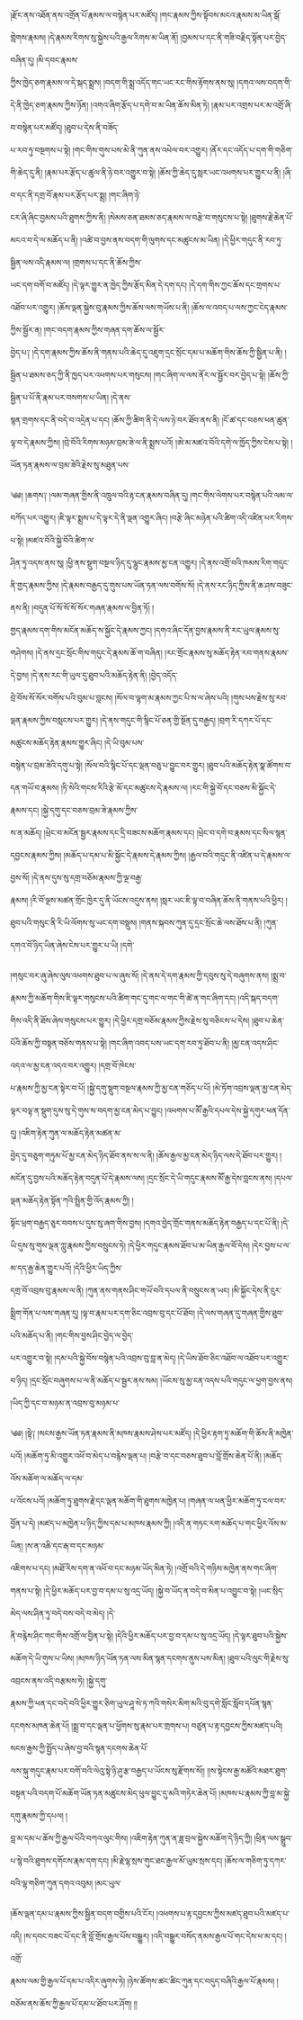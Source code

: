 །རྫོང་ནས་འཐོན་ནས་འགྲོན་པོ་རྣམས་ལ་བསྙེན་པར་མཛོད། །གང་རྣམས་ཀྱིས་སྟོབས་མངའ་རྣམས་མ་ཡིན་སྒོ་གླེགས་རྣམས། །དེ་རྣམས་རིགས་སུ་སྐྱེས་པའི་རྒྱལ་རིགས་མ་ཡིན་ནོ། །བྱམས་པ་དང་ནི་གཟི་བརྗིད་སྟོན་པར་བྱེད་བཞིན་དུ། །མི་དབང་རྣམས་  
ཀྱིས་ཁྱེད་ཅག་རྣམས་ལ་དེ་སྐད་སྨྲས། །བདག་གི་སྨྲ་འདོད་གང་ཡང་རང་གིས་རྟོགས་ནས་སུ། །དགའ་ལས་བདག་གི་དེ་ནི་ཁྱེད་ཅག་རྣམས་ཀྱིས་ཉོན། །འགའ་ཞིག་རྩོད་པ་དགེ་བ་མ་ཡིན་ཆོས་མིན་ཏེ། །རྣམ་པར་འགྲས་པར་མ་འགྲོ་ཞི་བ་བསྙེན་པར་མཛོད། །ཐུབ་པ་དེས་ནི་བཟོད་  
པ་རབ་ཏུ་བསྔགས་པ་སྟེ། །གང་གིས་གུས་པས་མེ་ནི་ཀུན་ནས་འཕེལ་བར་འགྱུར། །ནོར་དང་འདོད་པ་དག་གི་གཅིག་གི་ཆེད་དུ་ནི། །རྣམ་པར་རྩོད་པ་ཚུལ་ནི་ཉེ་བར་འགྱུར་བ་སྟེ། །ཆོས་ཀྱི་ཆེད་དུ་སླར་ཡང་འཕགས་པར་གྱུར་པ་ནི། །ཞི་བ་དང་ནི་དགྲ་བོ་རྣམ་པར་རྩོད་པར་སྨྲ། །གང་ཞིག་ཉེ་  
ངར་ཞི་ཞིང་བྱམས་པའི་ཐུགས་ཀྱིས་ནི། །སེམས་ཅན་ཐམས་ཅད་རྣམས་ལ་བརྩེ་བ་གསུངས་པ་སྟེ། །ཐུགས་རྗེ་ཆེན་པོ་མངའ་བ་དེ་ལ་མཆོད་པ་ནི། །འཚེ་བ་བྱས་ནས་བདག་གི་ལུགས་དང་མཚུངས་མ་ཡིན། །དེ་ཕྱིར་གདུང་ནི་རབ་ཏུ་སྦྱིན་ལས་འདི་རྣམས་ལ། །གྲགས་པ་དང་ནི་ཆོས་ཀྱིས་  
ཡང་དག་བགོ་བ་མཛོད། །དེ་ལྟར་གྱུར་ན་ཁྱེད་ཀྱིས་རྩོད་མིན་དེ་དག་དང། །དེ་དག་གིས་ཀྱང་ཆོས་དང་གྲགས་པ་འཐོབ་པར་འགྱུར། །ཆོས་ལྡན་སྐྱེས་བུ་རྣམས་ཀྱིས་ཆོས་ལས་གཡོས་པ་ནི། །ཆོས་ལ་འབད་པ་ལས་ཀྱང་ངེད་རྣམས་ཀྱིས་སྦྱོར་ན། །གང་བདག་རྣམས་ཀྱིས་གཞན་དག་ཆོས་ལ་སྦྱོར་  
བྱེད་པ༑ །དེ་དག་རྣམས་ཀྱིས་ཆོས་ནི་གནས་པའི་ཆེད་དུ་འཇུག་དྲང་སྲོང་དམ་པ་མཆོག་གིས་ཆོས་ཀྱི་སྦྱིན་པ་ནི། །སྦྱིན་པ་ཐམས་ཅད་ཀྱི་ནི་ཁྱད་པར་འཕགས་པར་གསུངས། །གང་ཞིག་ལ་ལས་ནོར་ལ་སྦྱོར་བར་བྱེད་པ་སྟེ། །ཆོས་ཀྱི་སྦྱིན་པ་པོ་ནི་རྣམ་པར་བསགས་པ་ཡིན། །དེ་ནས་  
སྙན་གྲགས་དང་ནི་བདེ་བ་འདྲེན་པ་དང། །ཆོས་ཀྱི་ཚིག་ནི་དེ་ལས་ཉེ་བར་ཐོབ་ནས་ནི། །ངོ་ཚ་དང་བཅས་ཕན་ཚུན་ལྟ་བ་དེ་རྣམས་ཀྱིས། །བྲེ་བོའི་རིགས་མཉམ་བྲམ་ཟེ་ལ་ནི་སྨྲས་པའོ། །ཨེ་མ་མཛའ་བོའི་དགེ་ལ་ཁྱོད་ཀྱིས་ངེས་པ་སྟེ། །ཡོན་ཏན་རྣམས་ལ་བྲམ་ཟེའི་རྗེས་སུ་མཐུན་པས་  
  
༄༅། །ཆགས༑ །ལམ་གཞན་གྱིས་ནི་འཁྲུལ་བའི་རྟ་ངན་རྣམས་བཞིན་དུ། །གང་གིས་ལེགས་པར་བསྙེན་པའི་ལམ་ལ་བཀོད་པར་འགྱུར། །ཇི་ལྟར་སྨྲས་པ་དེ་ལྟར་དེ་ནི་ལྡན་འགྱུར་ཞིང། །བརྩེ་ཞིང་མཉེན་པའི་ཚིག་འདི་འཛིན་པར་རིགས་པ་སྟེ། །མཛའ་བོའི་སྐྱེ་བོའི་ཚིག་ལ་  
ཤིན་ཏུ་འདས་ནས་སུ། །ཕྱི་ནས་སྡུག་བསྔལ་ཉིད་དུ་ལྷུང་རྣམས་མྱ་ངན་འགྱུར། །དེ་ནས་འགྲོ་བའི་ཁམས་རིག་གདུང་ནི་གྱད་རྣམས་ཀྱིས། །དེ་རྣམས་བརྒྱད་དུ་གུས་པས་ཡོན་ཏན་ལས་བགོས་སོ། །དེ་ནས་རང་ཉིད་ཀྱིས་ནི་ཆ་ཤས་བཟུང་ནས་ནི། །བདུན་པོ་སོ་སོ་སོ་སོར་གཞན་རྣམས་ལ་བྱིན་ཏོ། །  
གྱད་རྣམས་དག་གིས་མངོན་མཆོད་ས་སྐྱོང་དེ་རྣམས་ཀྱང། །དགའ་ཞིང་དོན་བྱས་རྣམས་ནི་རང་ཡུལ་རྣམས་སུ་གཤེགས། །དེ་ནས་དྲང་སྲོང་གིས་གདུང་དེ་རྣམས་ཆོ་ག་བཞིན། །རང་གྲོང་རྣམས་སུ་མཆོད་རྟེན་རབ་གནས་རྣམས་དེ་བྱས། །དེ་ནས་རང་གི་ཡུལ་དུ་ཐུབ་པའི་མཆོད་རྟེན་ནི། །བྱེད་འདོད་  
བྲེ་བོས་སོ་སོར་བགོས་པའི་བུམ་པ་བླངས། །སོལ་བ་ལྷག་མ་རྣམས་ཀྱང་པི་ས་ལ་ཞེས་པའི། །གུས་པས་རྗེས་སུ་རབ་ལྡན་རྣམས་ཀྱིས་བསླངས་པར་གྱུར། །དེ་ནས་གདུང་གི་སྙིང་པོ་ཅན་གྱི་སྔོན་དུ་བརྒྱད། །བྲག་རི་དཀར་པོ་དང་མཚུངས་མཆོད་རྟེན་རྣམས་གྱུར་ཞིང། །དེ་ཡི་བུམ་པས་  
བསྙེན་པ་བྲམ་ཟེའི་དགུ་པ་སྟེ། །སོལ་བའི་སྙིང་པོ་དང་ལྡན་བཅུ་པ་བྱུང་བར་གྱུར། །ཐུབ་པའི་མཆོད་རྟེན་སྣ་ཚོགས་བ་དན་གཡོ་བ་རྣམས། །ཏི་སེའི་གངས་རིའི་རྩེ་མོ་དང་མཚུངས་དེ་རྣམས་ལ། །རང་གི་སྐྱེ་བོ་དང་བཅས་མི་སྐྱོང་དེ་རྣམས་དང། །སྐྱེ་དགུ་དང་བཅས་བྲམ་ཟེ་རྣམས་ཀྱིས་  
ས་ན་མཆོད། །ཕྲེང་བ་མངོན་སྦྱར་རྣམས་དང་དྲི་བཟངས་མཆོག་རྣམས་དང། །ཕྲེང་བ་དགེ་བ་རྣམས་དང་སིལ་སྙན་དབྱངས་རྣམས་ཀྱིས། །མཆོད་པ་དམ་པ་མི་སྐྱོང་དེ་རྣམས་དེ་རྣམས་ཀྱིས། །རྒྱལ་བའི་གདུང་ནི་འཛིན་པ་དེ་རྣམས་ལ་བྱས་སོ། །དེ་ནས་དུས་སུ་དགྲ་བཅོམ་རྣམས་ཀྱི་ལྔ་བརྒྱ་  
རྣམས། །རི་བོ་ལྔས་མཚན་གྲོང་ཁྱེར་དུ་ནི་ཡོངས་འདུས་ནས། །སླར་ཡང་ཇི་ལྟ་བ་བཞིན་ཆོས་ནི་གནས་པའི་ཕྱིར། །ཐུབ་པའི་གསུང་ནི་རི་ཡི་ལོགས་སུ་ཡང་དག་བསྡུས། །གནས་སྐབས་ཀུན་དུ་དྲང་སྲོང་ཆེ་ལས་ཐོས་པ་ནི། །ཀུན་དགའ་བོ་ཉིད་ཡིན་ཞེས་ངེས་པར་གྱུར་པ་ཡི། །དགེ་  
  
།གསུང་བར་ཞུ་ཞེས་ལུས་འཕགས་ཐུབ་པ་ལ་ཞུས་སོ། །དེ་ནས་དེ་དག་རྣམས་ཀྱི་དབུས་སུ་དེ་བཞུགས་ནས། །སྨྲ་བ་རྣམས་ཀྱི་མཆོག་གིས་ཇི་ལྟར་གསུངས་པའི་ཚིག་གང་དུ་གང་ལ་གང་གི་ཚེ་ན་གང་ཞིག་དང། །འདི་སྐད་བདག་  
གིས་འདི་ནི་ཐོས་ཞེས་གསུངས་པར་གྱུར། །དེ་ཕྱིར་དགྲ་བཅོམ་རྣམས་ཀྱིས་རྗེས་སུ་བཅིངས་པ་དེས། །ཐུབ་པ་ཆེན་པོའི་ཆོས་ཀྱི་བསྟན་བཅོས་གནས་པ་སྟེ། །གང་ཞིག་འབད་པས་ཡང་དག་རབ་ཏུ་ཐོབ་པ་ནི། །མྱ་ངན་འདས་ཤིང་འདའ་ལ་མྱ་ངན་འདའ་བར་འགྱུར། །དགྲ་བོ་ཁེངས་  
པ་རྣམས་ཀྱི་མྱ་ངན་སྟེར་བ་པོ། །སྐྱེ་དགུ་སྡུག་བསྔལ་རྣམས་ཀྱི་མྱ་ངན་གཅོད་པ་པོ། །མེ་ཏོག་འབྲས་ལྡན་མྱ་ངན་མེད་ལྟར་བལྟ་ན་སྡུག་དུས་སུ་དེ་གུས་ས་བདག་མྱ་ངན་མེད་པ་བྱུང། །འཕགས་པ་མཽ་རྒྱའི་དཔལ་དེས་སྐྱེ་དགུར་ཕན་དོན་དུ། །འཇིག་རྟེན་ཀུན་ལ་མཆོད་རྟེན་མཚན་མ་  
བྱེད་དུ་བཅུག་གཏུམ་པོ་མྱ་ངན་མེད་ཉིད་ཐོབ་ནས་ས་ལ་ནི། །ཆོས་རྒྱལ་མྱ་ངན་མེད་ཉིད་ལས་དེ་ཐོབ་པར་གྱུར། །མངོན་དུ་བྱས་པའི་མཆོད་རྟེན་བདུན་པོ་དེ་རྣམས་ལས། །དྲང་སྲོང་དེ་ཡི་གདུང་རྣམས་མཽ་རྒྱ་དེས་བླངས་ནས། །དཔལ་ལྡན་མཆོད་རྟེན་སྟོན་ཀའི་སྤྲིན་གྱི་འོད་རྣམས་ཀྱི། །  
སྟོང་ཕྲག་བརྒྱད་ཅུར་བབས་པ་དུས་སུ་ཞག་གིས་བྱས། །དགའ་བྱེད་གྲོང་གནས་མཆོད་རྟེན་བརྒྱད་པ་དང་པོ་ནི། །དེ་ཡི་དུས་སུ་གུས་ལྡན་ཀླུ་རྣམས་ཀྱིས་བསྲུངས་ཏེ། །དེ་ཕྱིར་གདུང་རྣམས་ཐོབ་པ་མ་ཡིན་རྒྱལ་བོ་དེས། །དེར་བྱས་པ་ལ་མ་དད་རྒྱ་ཆེན་གྱུར་པའོ། །དེའི་ཕྱིར་ཡིད་ཀྱིས་  
དགྲ་བོ་འབྲས་བུ་རྣམས་ལ་ནི། །ཀུན་ནས་གནས་ཤིང་གཡོ་བའི་དཔལ་ནི་བསྲུངས་ན་ཡང། །མི་སྐྱོང་དེས་ནི་ངུར་སྨྲིག་གོན་པ་ལས་གཞན་དུ། །ལྟ་བ་རྣམ་པར་དག་ཅིང་འབྲས་བུ་དང་པོ་ཐོབ། །དེ་ལས་གཞན་དུ་གཞན་གྱིས་ཐུབ་པའི་མཆོད་པ་ནི། །གང་གིས་བྱས་ཤིང་བྱེད་ལ་བྱེད་  
པར་འགྱུར་བ་སྟེ། །དམ་པའི་སྐྱེ་བོས་བསྙེན་པའི་འབྲས་བུ་བླ་ན་མེད། །དེ་ཡིས་ཐོབ་ཅིང་འཐོབ་ལ་འཐོབ་པར་འགྱུར་བ་ཉིད། །དྲང་སྲོང་བཞུགས་པ་ལ་ནི་མཆོད་པ་སྦྱར་ནས་སམ། །ཡོངས་སུ་མྱ་ངན་འདས་པའི་གདུང་ལ་ཕྱག་བྱས་ནས། །ཡིད་ཀྱི་དང་བ་མཉམ་ན་འབྲས་བུ་མཉམ་པ་  
  
༄༅། །སྟེ༑ །སངས་རྒྱས་ཡོན་ཏན་རྣམས་ནི་མཁས་རྣམས་ཤེས་པར་མཛོད། །དེ་ཕྱིར་རྟག་ཏུ་མཆོག་གི་ཆོས་ནི་མཁྱེན་པའོ། །མཆོག་ཏུ་མི་འགྱུར་འཕོ་བ་མེད་པ་བརྙེས་ལྡན་པ། །བརྩེ་བ་དང་བཅས་ཐུབ་པ་བློ་གྲོས་ཆེན་པོ་ནི། །མཆོད་འོས་མཆོག་ལ་མཆོད་ལ་དམ་  
པ་འོངས་པའོ། །མཆོག་ཏུ་ཐུགས་རྗེ་དང་ལྡན་མཆོག་གི་ཐུགས་མཁྱེན་པ། །གཞན་ལ་ཕན་ཕྱིར་མཆོག་ཏུ་ངལ་བར་བྱོན་པ་དེ། །མཛད་པ་མཁྱེན་པ་ཉིད་ཀྱིས་དམ་པ་མཁས་རྣམས་ཀྱི། །འདི་ན་གཏང་རག་མཆོད་པ་གང་ཕྱིར་འོས་མ་ཡིན། །ས་ན་འཆི་དང་རྒ་བ་དང་མཉམ་  
འཇིགས་པ་དང། །མཐོ་རིས་དག་ན་འཕོ་བ་དང་མཉམ་ཡོད་མིན་ཏེ། །འགྲོ་བའི་དེ་གཉིས་མཁྱེན་ནས་གང་ཞིག་གནས་པ་སྟེ། །དེ་ཕྱིར་མཆོད་པར་བྱ་བ་དམ་པ་སུ་འདྲ་ཡོད། །སྐྱེ་བ་ཡོད་ན་བདེ་བ་མིན་པ་འབྱུང་བ་སྟེ། །ཡང་སྲིད་མེད་ལས་ཤིན་ཏུ་བདེ་བས་བདེ་བ་མེད། །དེ་  
ནི་བརྙེས་ཤིང་གང་གིས་འགྲོ་ལ་བྱིན་པ་སྟེ། །དེའི་ཕྱིར་མཆོད་པར་བྱ་བ་དམ་པ་སུ་འདྲ་ཡོད། །དེ་ལྟར་ཐུབ་པའི་སྐྱེས་མཆོག་དེ་ཡི་གུས་པ་ཡིས། །མཁས་ཉིད་ཡོན་ཏན་ལས་མིན་སྙན་དངགས་ནུས་པས་མིན། །ཐུབ་པའི་ལུང་གི་རྗེས་སུ་འབྲངས་ནས་འདི་བརྩམས་ཏེ། །སྐྱེ་དགུ་  
རྣམས་ཀྱི་ཕན་དང་བདེ་བའི་ཕྱིར་གྱུར་ཅིག་ཡུལ་ཤཱ་སེ་ཏ་ཀའི་གསེར་མིག་མའི་བུ་དགེ་སློང་སློབ་དཔོན་སྙན་དངགས་མཁན་ཆེན་པོ། །སྨྲ་བ་དང་ལྡན་པ་ཕྱོགས་སུ་རྣམ་པར་གྲགས་པ། བཙུན་པ་རྟ་དབྱངས་ཀྱིས་མཛད་པའི། སངས་རྒྱས་ཀྱི་སྤྱོད་པ་ཞེས་བྱ་བའི་སྙན་དངགས་ཆེན་པོ་  
ལས་སྐུ་གདུང་རྣམ་པར་བགོ་བའི་ལེའུ་སྟེ་ཉི་ཤུ་རྩ་བརྒྱད་པ་ཡོངས་སུ་རྫོགས་སོ།། །།ས་སྟེངས་རྒྱ་མཚོའི་མཐར་ཐུག་བསྟན་པའི་བདག་པོ་མཆོག་ཡོན་ཏན་མཚུངས་མེད་ཕུལ་བྱུང་དུ་མའི་གཏེར་ཆེན་པོ། །མཁས་པ་རྣམས་ཀྱི་བླ་མ་སྐྱེ་དགུ་རྣམས་ཀྱི་དཔལ། །  
བླ་མ་དམ་པ་ཆོས་ཀྱི་རྒྱལ་པོའི་བཀའ་ལུང་གིས། །འཇིག་རྟེན་ཀུན་ན་ཟླ་བྲལ་སྐྱེས་མཆོག་དེ་ཉིད་ཀྱི། །ཕྲིན་ལས་སྒྲུབ་པ་སྙེ་བའི་ཐུགས་དགོངས་རྣམ་དག་དང། །མི་རྗེ་ལྷ་སྲས་གུང་ཐང་རྒྱལ་མོ་ཡུམ་སྲས་དང། །ཆོས་ལ་གཅིག་ཏུ་དཀར་བའི་ལྷ་གཅིག་ཀུན་དགའ་འབུམ། །མང་ཡུལ་  
  
།ཆོས་ལྡན་དམ་པ་རྣམས་ཀྱིས་སྦྱིན་བདག་བགྱིས་པའི་ངོར། །འཕགས་པ་རྟ་དབྱངས་ཀྱིས་མཛད་ཐུབ་པའི་མཛད་པ་འདི། །ས་དབང་བཟང་པོ་དང་ནི་བློ་གྲོས་རྒྱལ་པོས་བསྒྱུར། །འདི་བསྒྱུར་བསོད་ནམས་རྒྱལ་པོ་གང་དེས་ཕ་མ་དང། །འགྲོ་  
རྣམས་ལམ་གྱི་རྒྱལ་པོ་དམ་པ་འདིར་ཞུགས་ཏེ། །ཉེས་ཚོགས་ཚང་ཚིང་ཀུན་དང་བདུད་བཞིའི་རྒྱལ་པོ་རྣམས། །བཅོམ་ནས་ཆོས་ཀྱི་རྒྱལ་པོ་དམ་པ་ཐོབ་པར་ཤོག། །།  
  
  
